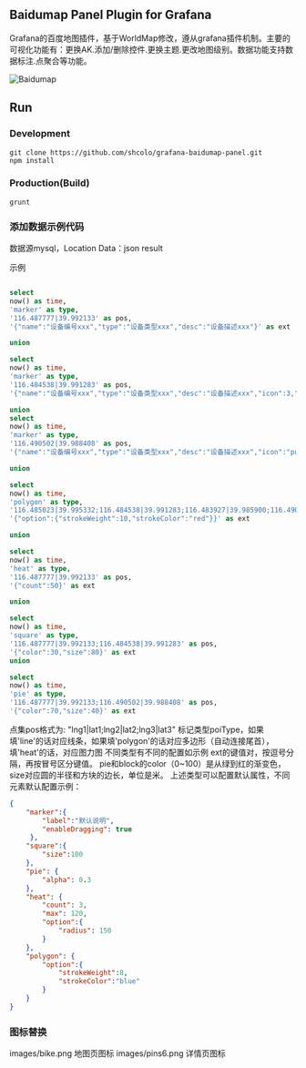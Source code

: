 ## Baidumap Panel Plugin for Grafana

Grafana的百度地图插件，基于WorldMap修改，遵从grafana插件机制。主要的可视化功能有：更换AK.添加/删除控件.更换主题.更改地图级别。数据功能支持数据标注.点聚合等功能。

![Baidumap](https://raw.githubusercontent.com/shcolo/grafana-baidumap-panel/master/src/images/baidumap.png)

## Run
### Development
```bush
git clone https://github.com/shcolo/grafana-baidumap-panel.git
npm install
```
### Production(Build)
```bush
grunt
```

### 添加数据示例代码

数据源mysql，Location Data：json result

示例
```SQL

select
now() as time, 
'marker' as type,
'116.487777|39.992133' as pos,
'{"name":"设备编号xxx","type":"设备类型xxx","desc":"设备描述xxx"}' as ext

union

select
now() as time, 
'marker' as type,
'116.484538|39.991283' as pos,
'{"name":"设备编号xxx","type":"设备类型xxx","desc":"设备描述xxx","icon":3,"label":"自定义图标0~9"}' as ext

union
select
now() as time, 
'marker' as type,
'116.490502|39.988408' as pos,
'{"name":"设备编号xxx","type":"设备类型xxx","desc":"设备描述xxx","icon":"public/plugins/grafana-baidumap-panel/images/bike.png","animation":true}' as ext

union

select
now() as time, 
'polygon' as type,
'116.485023|39.995332;116.484538|39.991283;116.483927|39.985900;116.490502|39.988408;116.490646|39.991946;116.485400|39.995442' as pos,
'{"option":{"strokeWeight":10,"strokeColor":"red"}}' as ext

union

select
now() as time, 
'heat' as type,
'116.487777|39.992133' as pos,
'{"count":50}' as ext

union

select
now() as time, 
'square' as type,
'116.487777|39.992133;116.484538|39.991283' as pos,
'{"color":30,"size":80}' as ext
union

select
now() as time, 
'pie' as type,
'116.487777|39.992133;116.490502|39.988408' as pos,
'{"color":70,"size":40}' as ext

```


点集pos格式为: "lng1|lat1;lng2|lat2;lng3|lat3"
标记类型poiType，如果填'line'的话对应线条，如果填'polygon'的话对应多边形（自动连接尾首），填'heat'的话，对应图力图
不同类型有不同的配置如示例
ext的键值对，按逗号分隔，再按冒号区分键值。
pie和block的color（0~100）是从绿到红的渐变色，size对应圆的半径和方块的边长，单位是米。
上述类型可以配置默认属性，不同元素默认配置示例：
```json
{
    "marker":{
        "label":"默认说明",
        "enableDragging": true
     },
    "square":{
        "size":100
    },
    "pie": {
        "alpha": 0.3
    },
    "heat": {
        "count": 3,
        "max": 120,
        "option":{
            "radius": 150
        }
    },
    "polygon": {
        "option":{
            "strokeWeight":8,
            "strokeColor":"blue"
        }
    }
}
```

### 图标替换
images/bike.png 地图页图标
images/pins6.png 详情页图标
